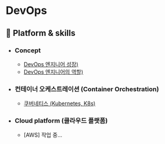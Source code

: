 # DevOps

## :rocket: Platform & skills

- ### Concept
  - [DevOps 엔지니어 성장)](https://github.com/Virusuki/DevOps/blob/main/DevOps_Concept/DevOps%20%EC%97%94%EC%A7%80%EB%8B%88%EC%96%B4%20%EC%84%B1%EC%9E%A5.md)
  - [DevOps 엔지니어의 역할)](https://github.com/Virusuki/DevOps/blob/main/DevOps_Concept/DevOps%20%EC%97%94%EC%A7%80%EB%8B%88%EC%96%B4%EC%9D%98%20%EC%97%AD%ED%95%A0.md)

- ### 컨테이너 오케스트레이션 (Container Orchestration)

  - [쿠버네티스 (Kubernetes, K8s)](https://github.com/Virusuki/Kubernetes)

- ### Cloud platform (클라우드 플랫폼)
  - [AWS] 작업 중...
  
